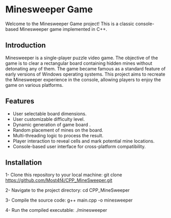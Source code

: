 # Minesweeper Game
Welcome to the Minesweeper Game project! 
This is a classic console-based Minesweeper game implemented in C++.

## Introduction
Minesweeper is a single-player puzzle video game. The objective of the game is to clear a rectangular board containing hidden mines without detonating any of them. The game became famous as a standard feature of early versions of Windows operating systems.
This project aims to recreate the Minesweeper experience in the console, allowing players to enjoy the game on various platforms.

## Features
- User selectable  board dimensions.
- User customizable difficulty level.
- Dynamic generation of game board .
- Random placement of mines on the board.
- Multi-threading logic to process the result.
- Player interaction to reveal cells and mark potential mine locations.
- Console-based user interface for cross-platform compatibility.

## Installation
1- Clone this repository to your local machine:
git clone https://github.com/Most4f4/CPP_MineSweeper.git

2- Navigate to the project directory:
cd CPP_MineSweeper

3- Compile the source code:
g++ main.cpp -o minesweeper

4- Run the compiled executable:
./minesweeper







